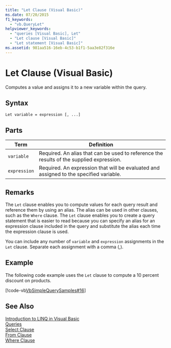 ```yaml
---
title: "Let Clause (Visual Basic)"
ms.date: 07/20/2015
f1_keywords: 
  - "vb.QueryLet"
helpviewer_keywords: 
  - "queries [Visual Basic], Let"
  - "Let clause [Visual Basic]"
  - "Let statement [Visual Basic]"
ms.assetid: 981aa516-16eb-4c53-b1f1-5aa3e82f316e
---
```

# Let Clause (Visual Basic)
Computes a value and assigns it to a new variable within the query.  

## Syntax  

```  
Let variable = expression [, ...]  
```  

## Parts  


|Term|Definition|  
|---|---|  
|`variable`|Required. An alias that can be used to reference the results of the supplied expression.|  
|`expression`|Required. An expression that will be evaluated and assigned to the specified variable.|  

## Remarks  
 The `Let` clause enables you to compute values for each query result and reference them by using an alias. The alias can be used in other clauses, such as the `Where` clause. The `Let` clause enables you to create a query statement that is easier to read because you can specify an alias for an expression clause included in the query and substitute the alias each time the expression clause is used.  

 You can include any number of `variable` and `expression` assignments in the `Let` clause. Separate each assignment with a comma (,).  

## Example  
 The following code example uses the `Let` clause to compute a 10 percent discount on products.  

 [!code-vb[VbSimpleQuerySamples#16](../../../visual-basic/language-reference/queries/codesnippet/VisualBasic/let-clause_1.vb)]  

## See Also  
 [Introduction to LINQ in Visual Basic](../../../visual-basic/programming-guide/language-features/linq/introduction-to-linq.md)  
 [Queries](../../../visual-basic/language-reference/queries/queries.md)  
 [Select Clause](../../../visual-basic/language-reference/queries/select-clause.md)  
 [From Clause](../../../visual-basic/language-reference/queries/from-clause.md)  
 [Where Clause](../../../visual-basic/language-reference/queries/where-clause.md)
